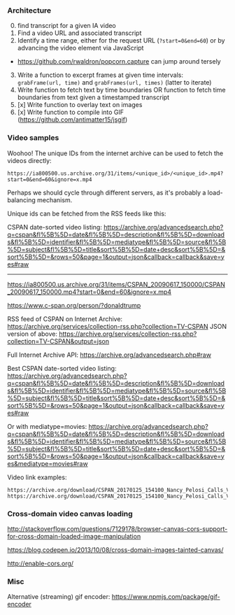





### Architecture

0. find transcript for a given IA video
1. Find a video URL and associated transcript
2. Identify a time range, either for the request URL (`?start=0&end=60`) or by advancing the video element via JavaScript
  * https://github.com/rwaldron/popcorn.capture can jump around tersely
3. Write a function to excerpt frames at given time intervals: `grabFrame(url, time)` and `grabFrames(url, times)` (latter to iterate)
4. Write function to fetch text by time boundaries OR function to fetch time boundaries from text given a timestamped transcript
5. [x] Write function to overlay text on images
6. [x] Write function to compile into GIF (https://github.com/antimatter15/jsgif)



### Video samples

Woohoo! The unique IDs from the internet archive can be used to fetch the videos directly:

`https://ia800500.us.archive.org/31/items/<unique_id>/<unique_id>.mp4?start=0&end=60&ignore=x.mp4`

Perhaps we should cycle through different servers, as it's probably a load-balancing mechanism.

Unique ids can be fetched from the RSS feeds like this:

CSPAN date-sorted video listing: https://archive.org/advancedsearch.php?q=cspan&fl%5B%5D=date&fl%5B%5D=description&fl%5B%5D=downloads&fl%5B%5D=identifier&fl%5B%5D=mediatype&fl%5B%5D=source&fl%5B%5D=subject&fl%5B%5D=title&sort%5B%5D=date+desc&sort%5B%5D=&sort%5B%5D=&rows=50&page=1&output=json&callback=callback&save=yes#raw


****

https://ia800500.us.archive.org/31/items/CSPAN_20090617_150000/CSPAN_20090617_150000.mp4?start=0&end=60&ignore=x.mp4

https://www.c-span.org/person/?donaldtrump

RSS feed of CSPAN on Internet Archive: https://archive.org/services/collection-rss.php?collection=TV-CSPAN
JSON version of above: https://archive.org/services/collection-rss.php?collection=TV-CSPAN&output=json

Full Internet Archive API: https://archive.org/advancedsearch.php#raw

Best CSPAN date-sorted video listing: https://archive.org/advancedsearch.php?q=cspan&fl%5B%5D=date&fl%5B%5D=description&fl%5B%5D=downloads&fl%5B%5D=identifier&fl%5B%5D=mediatype&fl%5B%5D=source&fl%5B%5D=subject&fl%5B%5D=title&sort%5B%5D=date+desc&sort%5B%5D=&sort%5B%5D=&rows=50&page=1&output=json&callback=callback&save=yes#raw

Or with mediatype=movies: https://archive.org/advancedsearch.php?q=cspan&fl%5B%5D=date&fl%5B%5D=description&fl%5B%5D=downloads&fl%5B%5D=identifier&fl%5B%5D=mediatype&fl%5B%5D=source&fl%5B%5D=subject&fl%5B%5D=title&sort%5B%5D=date+desc&sort%5B%5D=&sort%5B%5D=&rows=50&page=1&output=json&callback=callback&save=yes&mediatype=movies#raw

Video link examples:

```
https://archive.org/download/CSPAN_20170125_154100_Nancy_Pelosi_Calls_Voter_Fraud_Investigation_Really_Strange/format=h.264
https://archive.org/download/CSPAN_20170125_154100_Nancy_Pelosi_Calls_Voter_Fraud_Investigation_Really_Strange/format=MPEG2
```


### Cross-domain video canvas loading

http://stackoverflow.com/questions/7129178/browser-canvas-cors-support-for-cross-domain-loaded-image-manipulation

https://blog.codepen.io/2013/10/08/cross-domain-images-tainted-canvas/

http://enable-cors.org/

### Misc

Alternative (streaming) gif encoder: https://www.npmjs.com/package/gif-encoder


